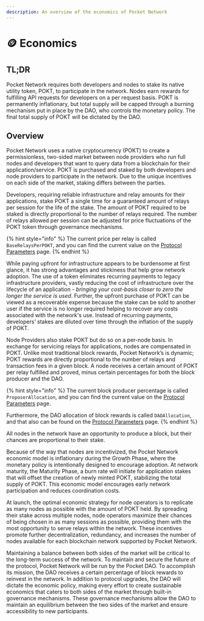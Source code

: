 ```yaml
---
description: An overview of the economics of Pocket Network
---
```


# 🪙 Economics

## TL;DR

Pocket Network requires both developers and nodes to stake its native utility token, POKT, to participate in the network. Nodes earn rewards for fulfilling API requests for developers on a per request basis. POKT is permanently inflationary, but total supply will be capped through a burning mechanism put in place by the DAO, who controls the monetary policy. The final total supply of POKT will be dictated by the DAO.

## Overview

Pocket Network uses a native cryptocurrency (POKT) to create a permissionless, two-sided market between node providers who run full nodes and developers that want to query data from a blockchain for their application/service. POKT is purchased and staked by both developers and node providers to participate in the network. Due to the unique incentives on each side of the market, staking differs between the parties.

Developers, requiring reliable infrastructure and relay amounts for their applications, stake POKT a single time for a guaranteed amount of relays per session for the life of the stake. The amount of POKT required to be staked is directly proportional to the number of relays required. The number of relays allowed per session can be adjusted for price fluctuations of the POKT token through governance mechanisms.

{% hint style="info" %}
The current price per relay is called `BaseRelaysPerPOKT`, and you can find the current value on the [Protocol Parameters](../../resources/references/protocol-parameters.md#baserelaysperpokt) page.
{% endhint %}

While paying upfront for infrastructure appears to be burdensome at first glance, it has strong advantages and stickiness that help grow network adoption. The use of a token eliminates recurring payments to legacy infrastructure providers, vastly reducing the cost of infrastructure over the lifecycle of an application - _bringing your cost-basis closer to zero the longer the service is used_. Further, the upfront purchase of POKT can be viewed as a recoverable expense because the stake can be sold to another user if the service is no longer required helping to recover any costs associated with the network's use. Instead of recurring payments, developers’ stakes are diluted over time through the inflation of the supply of POKT.&#x20;

Node Providers also stake POKT but do so on a per-node basis. In exchange for servicing relays for applications, nodes are compensated in POKT. Unlike most traditional block rewards, Pocket Network’s is dynamic; POKT rewards are directly proportional to the number of relays and transaction fees in a given block. A node receives a certain amount of POKT per relay fulfilled and proved, minus certain percentages for both the block producer and the DAO.

{% hint style="info" %}
The current block producer percentage is called `ProposerAllocation`, and you can find the current value on the [Protocol Parameters](../../resources/references/protocol-parameters.md#proposerallocation) page.

Furthermore, the DAO allocation of block rewards is called `DAOAllocation`, and that also can be found on the [Protocol Parameters](../../resources/references/protocol-parameters.md#daoallocation) page.
{% endhint %}

All nodes in the network have an opportunity to produce a block, but their chances are proportional to their stake.

Because of the way that nodes are incentivized, the Pocket Network economic model is inflationary during the Growth Phase, where the monetary policy is intentionally designed to encourage adoption. At network maturity, the Maturity Phase, a burn rate will initiate for application stakes that will offset the creation of newly minted POKT, stabilizing the total supply of POKT. This economic model encourages early network participation and reduces coordination costs.

At launch, the optimal economic strategy for node operators is to replicate as many nodes as possible with the amount of POKT held. By spreading their stake across multiple nodes, node operators maximize their chances of being chosen in as many sessions as possible, providing them with the most opportunity to serve relays within the network. These incentives promote further decentralization, redundancy, and increases the number of nodes available for each blockchain network supported by Pocket Network.

Maintaining a balance between both sides of the market will be critical to the long-term success of the network. To maintain and secure the future of the protocol, Pocket Network will be run by the Pocket DAO. To accomplish its mission, the DAO receives a certain percentage of block rewards to reinvest in the network. In addition to protocol upgrades, the DAO will dictate the economic policy, making every effort to create sustainable economics that caters to both sides of the market through built-in governance mechanisms. These governance mechanisms allow the DAO to maintain an equilibrium between the two sides of the market and ensure accessibility to new participants.
